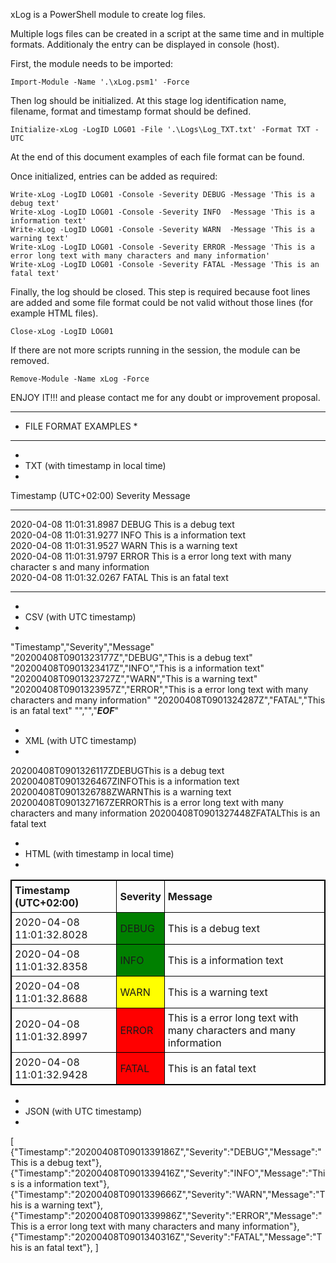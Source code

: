 xLog is a PowerShell module to create log files.

Multiple logs files can be created in a script at the same time and in multiple formats. Additionaly the entry can be displayed in console (host).

First, the module needs to be imported:

    Import-Module -Name '.\xLog.psm1' -Force

Then log should be initialized. At this stage log identification name, filename, format and timestamp format should be defined.

    Initialize-xLog -LogID LOG01 -File '.\Logs\Log_TXT.txt' -Format TXT -UTC

At the end of this document examples of each file format can be found.

Once initialized, entries can be added as required:

    Write-xLog -LogID LOG01 -Console -Severity DEBUG -Message 'This is a debug text'
    Write-xLog -LogID LOG01 -Console -Severity INFO  -Message 'This is a information text'
    Write-xLog -LogID LOG01 -Console -Severity WARN  -Message 'This is a warning text'
    Write-xLog -LogID LOG01 -Console -Severity ERROR -Message 'This is a error long text with many characters and many information'
    Write-xLog -LogID LOG01 -Console -Severity FATAL -Message 'This is an fatal text'

Finally, the log should be closed. This step is required because foot lines are added and some file format could be not valid without those lines (for example HTML files).

    Close-xLog -LogID LOG01

If there are not more scripts running in the session, the module can be removed.

    Remove-Module -Name xLog -Force

ENJOY IT!!! and please contact me for any doubt or improvement proposal.

************************
* FILE FORMAT EXAMPLES *
************************

*
* TXT (with timestamp in local time)
*

Timestamp (UTC+02:00)    Severity Message                                      
------------------------ -------- ---------------------------------------------
2020-04-08 11:01:31.8987 DEBUG    This is a debug text                         
2020-04-08 11:01:31.9277 INFO     This is a information text                   
2020-04-08 11:01:31.9527 WARN     This is a warning text                       
2020-04-08 11:01:31.9797 ERROR    This is a error long text with many character
                                  s and many information                       
2020-04-08 11:01:32.0267 FATAL    This is an fatal text                        
------------------------ -------- ---------------------------------------------

*
* CSV (with UTC timestamp)
*

"Timestamp","Severity","Message"
"20200408T0901323177Z","DEBUG","This is a debug text"
"20200408T0901323417Z","INFO","This is a information text"
"20200408T0901323727Z","WARN","This is a warning text"
"20200408T0901323957Z","ERROR","This is a error long text with many characters and many information"
"20200408T0901324287Z","FATAL","This is an fatal text"
"","","***EOF***"

*
* XML (with UTC timestamp)
*

<?xml version="1.0"?>
<Log>
	<Entry><Timestamp>20200408T0901326117Z</Timestamp><Severity>DEBUG</Severity><Message>This is a debug text</Message></Entry>
	<Entry><Timestamp>20200408T0901326467Z</Timestamp><Severity>INFO</Severity><Message>This is a information text</Message></Entry>
	<Entry><Timestamp>20200408T0901326788Z</Timestamp><Severity>WARN</Severity><Message>This is a warning text</Message></Entry>
	<Entry><Timestamp>20200408T0901327167Z</Timestamp><Severity>ERROR</Severity><Message>This is a error long text with many characters and many information</Message></Entry>
	<Entry><Timestamp>20200408T0901327448Z</Timestamp><Severity>FATAL</Severity><Message>This is an fatal text</Message></Entry>
</Log>

*
* HTML (with timestamp in local time)
* 

<!DOCTYPE html>
<html>
	<head>
		<style>
			table, th, td {border:1px solid black;border-collapse:collapse;}
			th, td {padding:5px;text-align:left;}
		</style>
	</head>
	<body>
		<table>
			<tr><th>Timestamp (UTC+02:00)</th><th>Severity</th><th>Message</th></tr>
			<tr><td>2020-04-08 11:01:32.8028</td><td style="background-color:Green;">DEBUG</td><td>This is a debug text</td></tr>
			<tr><td>2020-04-08 11:01:32.8358</td><td style="background-color:Green;">INFO</td><td>This is a information text</td></tr>
			<tr><td>2020-04-08 11:01:32.8688</td><td style="background-color:Yellow;">WARN</td><td>This is a warning text</td></tr>
			<tr><td>2020-04-08 11:01:32.8997</td><td style="background-color:Red;">ERROR</td><td>This is a error long text with many characters and many information</td></tr>
			<tr><td>2020-04-08 11:01:32.9428</td><td style="background-color:Red;">FATAL</td><td>This is an fatal text</td></tr>
		</table>
	</body>
</html>

*
* JSON (with UTC timestamp)
*

[
	{"Timestamp":"20200408T0901339186Z","Severity":"DEBUG","Message":"This is a debug text"},
	{"Timestamp":"20200408T0901339416Z","Severity":"INFO","Message":"This is a information text"},
	{"Timestamp":"20200408T0901339666Z","Severity":"WARN","Message":"This is a warning text"},
	{"Timestamp":"20200408T0901339986Z","Severity":"ERROR","Message":"This is a error long text with many characters and many information"},
	{"Timestamp":"20200408T0901340316Z","Severity":"FATAL","Message":"This is an fatal text"},
]
